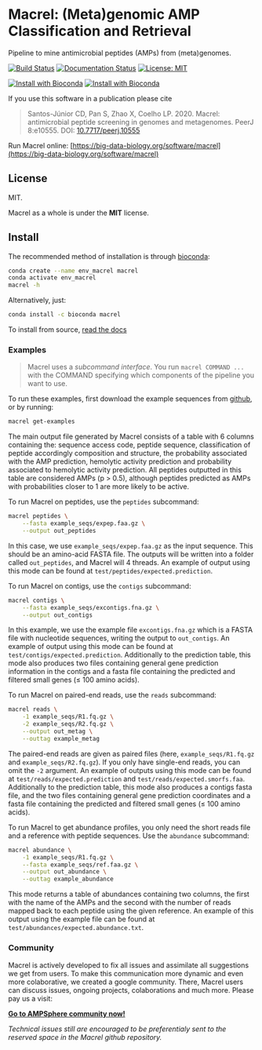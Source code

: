 # Macrel: (Meta)genomic AMP Classification and Retrieval

Pipeline to mine antimicrobial peptides (AMPs) from (meta)genomes.

[![Build Status](https://github.com/BigDataBiology/macrel/workflows/Build%20Status/badge.svg)](https://github.com/BigDataBiology/macrel/workflows/Build%20Status/badge.svg)
[![Documentation Status](https://readthedocs.org/projects/macrel/badge/?version=latest)](https://macrel.readthedocs.io/en/latest/?badge=latest)
[![License: MIT](https://img.shields.io/badge/License-MIT-yellow.svg)](https://opensource.org/licenses/MIT)

[![Install with Bioconda](https://anaconda.org/bioconda/macrel/badges/downloads.svg)](https://anaconda.org/bioconda/macrel)
[![Install with Bioconda](https://anaconda.org/bioconda/macrel/badges/installer/conda.svg)](https://anaconda.org/bioconda/macrel)

If you use this software in a publication please cite

>   Santos-Júnior CD, Pan S, Zhao X, Coelho LP. 2020.
>   Macrel: antimicrobial peptide screening in genomes and metagenomes.
>   PeerJ 8:e10555. DOI: [10.7717/peerj.10555](https://doi.org/10.7717/peerj.10555)

Run Macrel online: [https://big-data-biology.org/software/macrel](https://big-data-biology.org/software/macrel)

## License

MIT.

Macrel as a whole is under the **MIT** license.

## Install

The recommended method of installation is through
[bioconda](https://anaconda.org/bioconda/macrel):

```bash
conda create --name env_macrel macrel
conda activate env_macrel
macrel -h
```

Alternatively, just:

```bash
conda install -c bioconda macrel
```

To install from source, [read the docs](https://macrel.readthedocs.io/en/latest/install)

### Examples

> Macrel uses a _subcommand interface_. You run `macrel COMMAND ...` with the
> COMMAND specifying which components of the pipeline you want to use.

To run these examples, first download the example sequences from
[github](https://github.com/BigDataBiology/macrel/tree/master/example_seqs), or
by running:

```bash
macrel get-examples
```

The main output file generated by Macrel consists of a table with 6 columns containing
the: sequence access code, peptide sequence, classification of peptide accordingly
composition and structure, the probability associated with the AMP prediction,
hemolytic activity prediction and probability associated to hemolytic activity
prediction. All peptides outputted in this table are considered AMPs (p > 0.5),
although peptides predicted as AMPs with probabilities closer to 1 are more likely
to be active. 

To run Macrel on peptides, use the `peptides` subcommand:

```bash
macrel peptides \
    --fasta example_seqs/expep.faa.gz \
    --output out_peptides
```

In this case, we use `example_seqs/expep.faa.gz` as the input sequence. This should
be an amino-acid FASTA file. The outputs will be written into a folder called
`out_peptides`, and Macrel will 4 threads. An example of output using
this mode can be found at `test/peptides/expected.prediction`.

To run Macrel on contigs, use the `contigs` subcommand:

```bash
macrel contigs \
    --fasta example_seqs/excontigs.fna.gz \
    --output out_contigs
```

In this example, we use the example file `excontigs.fna.gz` which is a FASTA
file with nucleotide sequences, writing the output to `out_contigs`.
An example of output using this mode can be found at `test/contigs/expected.prediction`.
Additionally to the prediction table, this mode also produces two files containing
general gene prediction information in the contigs and a fasta file containing the
predicted and filtered small genes (≤ 100 amino acids).

To run Macrel on paired-end reads, use the `reads` subcommand:

```bash
macrel reads \
    -1 example_seqs/R1.fq.gz \
    -2 example_seqs/R2.fq.gz \
    --output out_metag \
    --outtag example_metag
```

The paired-end reads are given as paired files (here, `example_seqs/R1.fq.gz`
and `example_seqs/R2.fq.gz`). If you only have single-end reads, you can omit
the `-2` argument. An example of outputs using this mode can be found at
`test/reads/expected.prediction` and `test/reads/expected.smorfs.faa`.
Additionally to the prediction table, this mode also produces a contigs fasta file, 
and the two files containing general gene prediction coordinates and a fasta file
containing the predicted and filtered small genes (≤ 100 amino acids).

To run Macrel to get abundance profiles, you only need the short reads file
and a reference with peptide sequences. Use the `abundance` subcommand:


```bash
macrel abundance \
    -1 example_seqs/R1.fq.gz \
    --fasta example_seqs/ref.faa.gz \
    --output out_abundance \
    --outtag example_abundance
```

This mode returns a table of abundances containing two columns, the first with the
name of the AMPs and the second with the number of reads mapped back to each peptide
using the given reference. An example of this output using the example file can be found
at `test/abundances/expected.abundance.txt`.

### Community

Macrel is actively developed to fix all issues and assimilate all suggestions we get from 
users. To make this communication more dynamic and even more colaborative, we created a google
community. There, Macrel users can discuss issues, ongoing projects, colaborations and
much more. Please pay us a visit:

[**Go to AMPSphere community now!**](https://groups.google.com/g/ampsphere-users?pli=1)

*Technical issues still are encouraged to be preferentialy sent to the reserved space in the
Macrel github repository.*
